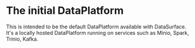 # The initial DataPlatform

This is intended to be the default DataPlatform available with DataSurface. It's a locally hosted DataPlatform running on services such as Minio, Spark, Trinio, Kafka.